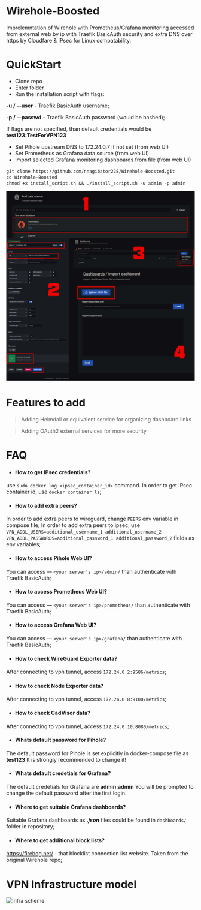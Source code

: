 # Wirehole-Boosted
Imprelemntation of Wirehole with Prometheus/Grafana monitoring accessed from external web by ip with Traefik BasicAuth security and extra DNS over https by Cloudfare & IPsec for Linux compatability.
# QuickStart
 - Clone repo
 - Enter folder
 - Run the installation script with flags:

 **-u / --user** - Traefik BasicAuth username;
 
 **-p / --passwd** - Traefik BasicAuth password (would be hashed);
 
If flags are not specified, than default credentials would be **test123:TestForVPN123**

 - Set Pihole upstream DNS to 172.24.0.7 if not set (from web UI)
 - Set Prometheus as Grafana data source (from web UI)
 - Import selected Grafana monitoring dashboards from file (from web UI)
```
git clone https://github.com/nnagibator228/Wirehole-Boosted.git
cd Wirehole-Boosted
chmod +x install_script.sh && ./install_script.sh -u admin -p admin
```

![prom datasource import](https://github.com/nnagibator228/Wirehole-Boosted/blob/main/seq.png)

# Features to add
 > Adding Heimdall or equivalent service for organizing dashboard links
 
 > Adding OAuth2 external services for more security

# FAQ
 - #### How to get IPsec credentials?
 use ```sudo docker log <ipsec_container_id>``` command. In order to get IPsec container id, use ```docker container ls```;
 - #### How to add extra peers?
 In order to add extra peers to wireguard, change ```PEERS``` env variable in compose file;
 In order to add extra peers to ipsec, use ```VPN_ADDL_USERS=additional_username_1 additional_username_2``` ```VPN_ADDL_PASSWORDS=additional_password_1 additional_password_2``` fields as env variables;
 - #### How to access Pihole Web UI?
 You can access —   ```<your server's ip>/admin/``` than authenticate with Traefik BasicAuth;
 - #### How to access Prometheus Web UI?
 You can access —  ```<your server's ip>/prometheus/``` than authenticate with Traefik BasicAuth;
 - #### How to access Grafana Web UI?
 You can access —  ```<your server's ip>/grafana/``` than authenticate with Traefik BasicAuth;
 - #### How to check WireGuard Exporter data?
 After connecting to vpn tunnel, access ```172.24.0.2:9586/metrics```;
 - #### How to check Node Exporter data?
 After connecting to vpn tunnel, access ```172.24.0.8:9100/metrics```;
 - #### How to check CadVisor data?
 After connecting to vpn tunnel, access ```172.24.0.10:8080/metrics```;
 - #### Whats default password for Pihole?
 The default password for Pihole is set explicitly in docker-compose file as **test123** It is strongly recommended to change it!
 - #### Whats default credetials for Grafana?
 The default credetials for Grafana are **admin:admin** You will be prompted to change the default password after the first login.
 - #### Where to get suitable Grafana dashboards?
 Suitable Grafana dashboards as ***.json*** files could be found in ```dashboards/```  folder in repository;
 - #### Where to get additional block lists?
 https://firebog.net/ - that blocklist connection list website. Taken from the original Wirehole repo;
# VPN Infrastructure model

![infra scheme](https://github.com/nnagibator228/Wirehole-Boosted/blob/main/scheme.png)

